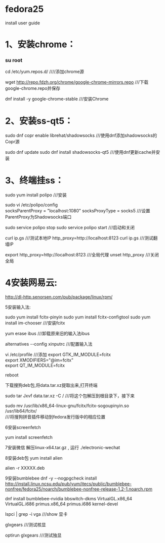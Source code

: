 # fedora25
install user guide


# 1、安装chrome：
###     su root
cd /etc/yum.repos.d/                   ////添加chrome源

wget  http://repo.fdzh.org/chrome/google-chrome-mirrors.repo        ///下载google-chrome.repo并保存

dnf install -y google-chrome-stable        ///安装Chrome



# 2、安装ss-qt5：
sudo dnf copr enable librehat/shadowsocks               ///使用dnf添加shadowsocks的Copr源

sudo dnf update
sudo dnf install shadowsocks-qt5                        ///使用dnf更新cache并安装



# 3、终端挂ss：
sudo yum install polipo                           ///安装

sudo vi /etc/polipo/config                    
    socksParentProxy = "localhost:1080"
    socksProxyType = socks5                            ///设置ParentProxy为Shadowsocks端口



sudo service polipo stop
sudo service polipo start                             ///启动和关闭




curl ip.gs                                               ///测试本地IP
http_proxy=http://localhost:8123 curl ip.gs              ///测试翻墙IP


           
export http_proxy=http://localhost:8123              ///全局代理
unset http_proxy                                     ///关闭全局



# 4安装网易云:

http://dl-http.senorsen.com/pub/package/linux/rpm/



5安装输入法:


sudo yum install fcitx-pinyin sudo yum install fcitx-configtool sudo yum install im-chooser        ///安装fcitx

yum erase ibus                ///卸载原来旧的输入法ibus

alternatives --config xinputrc              ///配置输入法

vi /etc/profile                         ///添加
         export GTK_IM_MODULE=fcitx  
         export XMODIFIERS="@im=fcitx"  
         export QT_IM_MODULE=fcitx  

reboot

下载搜狗deb包,将data.tar.xz提取出来,打开终端

sudo tar Jxvf data.tar.xz -C /                         ///将这个包解压到根目录下，接下来

sudo mv /usr/lib/x86_64-linux-gnu/fcitx/fcitx-sogoupinyin.so /usr/lib64/fcitx/                
           ///将搜狗拼音插件移动到fedora发行版中的相应位置



6安装screenfetch

yum install screenfetch


7安装微信
解压linux-x64.tar.gz , 运行 ./electronic-wechat 


8安装deb包
yum install alien

alien -r XXXXX.deb



9安装bumblebee
 dnf -y --nogpgcheck install http://install.linux.ncsu.edu/pub/yum/itecs/public/bumblebee-nonfree/fedora25/noarch/bumblebee-nonfree-release-1.2-1.noarch.rpm

 dnf install bumblebee-nvidia bbswitch-dkms VirtualGL.x86_64 VirtualGL.i686 primus.x86_64 primus.i686 kernel-devel

 lspci | grep -i vga              ///show 显卡

 glxgears                      ///测试核显

 optirun glxgears              ///测试独显





















